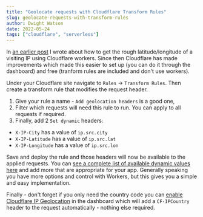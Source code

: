 ```yaml
---
title: "Geolocate requests with Cloudflare Transform Rules"
slug: geolocate-requests-with-transform-rules
author: Dwight Watson
date: 2022-05-24
tags: ["cloudflare", "serverless"]
---
```


In [an earlier post](https://www.dwightwatson.com/posts/geolocate-requests-with-cloudflare-workers) I wrote about how to get the rough latitude/longitude of a visiting IP using Cloudflare workers. Since then Cloudflare has made improvements which made this easier to set up (you can do it through the dashboard) and free (tranform rules are included and don't use workers).

Under your Cloudflare site navigate to `Rules` -> `Transform Rules`. Then create a transform rule that modifies the request header.

1. Give your rule a name - `Add geolocation headers` is a good one,
2. Filter which requests will need this rule to run. You can apply to all requests if required.
3. Finally, add 2 `Set dynamic` headers:

- `X-IP-City` has a value of `ip.src.city`
- `X-IP-Latitude` has a value of `ip.src.lat`
- `X-IP-Longitude` has a value of `ip.src.lon`

Save and deploy the rule and those headers will now be available to the applied requests. You can [see a complete list of available dynamic values here](https://developers.cloudflare.com/rules/transform/request-header-modification/reference/fields-functions/) and add more that are appropriate for your app. Generally speaking you have more options and control with Workers, but this gives you a simple and easy implementation.

Finally - don't forget if you only need the country code you can [enable Cloudflare IP Geolocation](https://support.cloudflare.com/hc/en-us/articles/200168236-Configuring-Cloudflare-IP-Geolocation) in the dashboard which will add a `CF-IPCountry` header to the request automatically - nothing else required.
